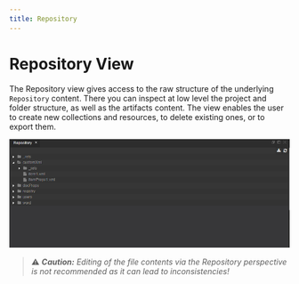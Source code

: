 ```yaml
---
title: Repository
---
```


Repository View
===

The Repository view gives access to the raw structure of the underlying `Repository` content.
There you can inspect at low level the project and folder structure, as well as the artifacts content.
The view enables the user to create new collections and resources, to delete existing ones, or to export them.

![Repository view](../../../images/ide_view_repository.png)

> :warning: _**Caution:** Editing of the file contents via the Repository perspective is not recommended as it can lead to inconsistencies!_
